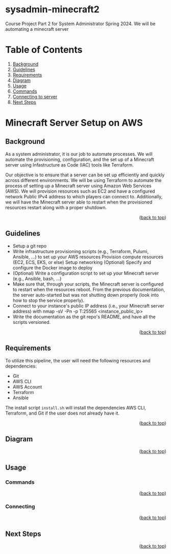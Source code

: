 # sysadmin-minecraft2
Course Project Part 2 for System Administrator Spring 2024. We will be automating a minecraft server

<a name="readme-top"></a>

# Table of Contents
1. [Background](#background)
2. [Guidelines](#guidelines)
3. [Requirements](#requirements)
4. [Diagram](#diagram)
5. [Usage](#usage)
6. [Commands](#commands)
7. [Connecting to server](#connect)
8. [Next Steps](#next-steps)


# Minecraft Server Setup on AWS

## Background 
As a system administrator, it is our job to automate processes. We will automate the provisioning, configuration, and the set up of a Minecraft server using 
Infastructure as Code (IAC) tools like Terraform. 

Our objective is to ensure that a server can be set up efficiently and quickly across different environments.
We will be using Terraform to automate the process of setting up a Minecraft server using Amazon Web Services (AWS).
We will provision resources such as EC2 and have a configured network Public IPv4 address to which players can connect to.
Additionally, we will have the Minecraft server able to restart when the provisioned resources restart along with a proper shutdown.

<p align="right">(<a href="#readme-top">back to top</a>)</p>

## Guidelines
- Setup a git repo
- Write infrastructure provisioning scripts (e.g., Terraform, Pulumi, Ansible, ...) to set up your AWS resources
    Provision compute resources (EC2, ECS, EKS, or else)
    Setup networking
    (Optional) Specify and configure the Docker image to deploy
- (Optional) Write a configuration script to set up your Minecraft server (e.g., Ansible, bash, ...)
- Make sure that, through your scripts, the Minecraft server is configured to restart when the resources reboot.
    From the previous documentation, the server auto-started but was not shutting down properly (look into how to stop the service properly).
- Connect to your instance's public IP address (i.e., your Minecraft server address) with nmap -sV -Pn -p T:25565 <instance_public_ip>
- Write the documentation as the git repo's README, and have all the scripts versioned.

<p align="right">(<a href="#readme-top">back to top</a>)</p>

## Requirements

To utilize this pipeline, the user will need the following resources and dependencies:
- Git 
- AWS CLI
- AWS Account
- Terraform
- Ansible

The install script ```install.sh``` will install the dependencies AWS CLI, Terraform, and Git if the user does not already have it.
<p align="right">(<a href="#readme-top">back to top</a>)</p>

## Diagram

<p align="right">(<a href="#readme-top">back to top</a>)</p>

## Usage

### Commands

<p align="right">(<a href="#readme-top">back to top</a>)</p>

### Connecting

<p align="right">(<a href="#readme-top">back to top</a>)</p>

## Next Steps

<p align="right">(<a href="#readme-top">back to top</a>)</p>